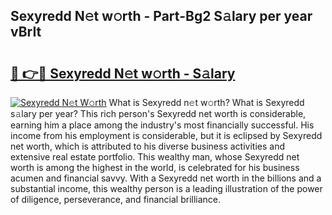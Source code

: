 ## Sexyredd N𝚎t w𝚘rth - Part-Bg2 S𝚊lary per year vBrIt

# <h2><a href="http://gc3b2f.nevu.top/?p=Sexyredd">🔗 👉🔴 Sexyredd N𝚎t w𝚘rth - S𝚊lary</a></h2>

[![Sexyredd N𝚎t W𝚘rth](https://i.imgur.com/Oavwk0R.jpeg)](http://gc3b2f.nevu.top/?p=Sexyredd)
What is Sexyredd n𝚎t w𝚘rth? What is Sexyredd s𝚊lary per year?
This rich person's Sexyredd net worth is considerable, earning him a place among the industry's most financially successful. His income from his employment is considerable, but it is eclipsed by Sexyredd net worth, which is attributed to his diverse business activities and extensive real estate portfolio. This wealthy man, whose Sexyredd net worth is among the highest in the world, is celebrated for his business acumen and financial savvy. With a Sexyredd net worth in the billions and a substantial income, this wealthy person is a leading illustration of the power of diligence, perseverance, and financial brilliance.
